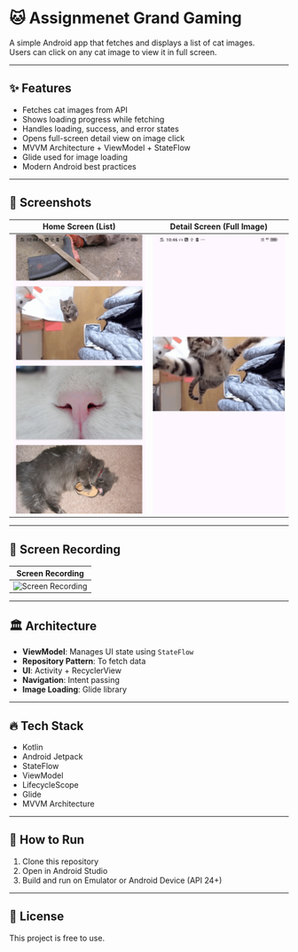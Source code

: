 # 🐱 Assignmenet Grand Gaming

A simple Android app that fetches and displays a list of cat images.  
Users can click on any cat image to view it in full screen.

---

## ✨ Features

- Fetches cat images from API
- Shows loading progress while fetching
- Handles loading, success, and error states
- Opens full-screen detail view on image click
- MVVM Architecture + ViewModel + StateFlow
- Glide used for image loading
- Modern Android best practices

---

## 📸 Screenshots

| Home Screen (List) | Detail Screen (Full Image) |
|:-------------------:|:---------------------------:|
| ![Home Screen](screenshots/home_screen.jpg) | ![Detail Screen](screenshots/detail_screen.jpg) |

---

## 🎥 Screen Recording

| Screen Recording |
|:----------------:|
| ![Screen Recording](screenshots/screen_recording.gif) |

---

## 🏛️ Architecture

- **ViewModel**: Manages UI state using `StateFlow`
- **Repository Pattern**: To fetch data
- **UI**: Activity + RecyclerView
- **Navigation**: Intent passing
- **Image Loading**: Glide library

---

## 🔥 Tech Stack

- Kotlin
- Android Jetpack
- StateFlow
- ViewModel
- LifecycleScope
- Glide
- MVVM Architecture

---

## 🚀 How to Run

1. Clone this repository
2. Open in Android Studio
3. Build and run on Emulator or Android Device (API 24+)

---

## 💃 License

This project is free to use.
